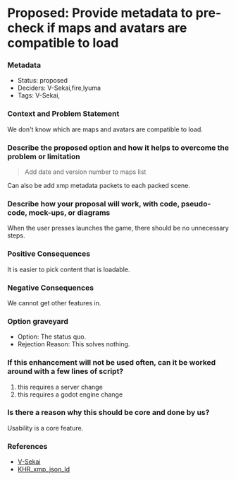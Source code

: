 # Proposed: Provide metadata to pre-check if maps and avatars are compatible to load

### Metadata

- Status: proposed <!-- draft | proposed | rejected | accepted | deprecated | superseded by -->
- Deciders: V-Sekai,fire,lyuma
- Tags: V-Sekai,


### Context and Problem Statement

 We don't know which are maps and avatars are compatible to load.

### Describe the proposed option and how it helps to overcome the problem or limitation

> Add date and version number to maps list

Can also be add xmp metadata packets to each packed scene.

### Describe how your proposal will work, with code, pseudo-code, mock-ups, or diagrams

When the user presses launches the game, there should be no unnecessary steps.

### Positive Consequences

It is easier to pick content that is loadable.

### Negative Consequences

We cannot get other features in.

### Option graveyard

- Option: The status quo. <!-- List the proposed options no longer open for consideration. -->
- Rejection Reason: This solves nothing. <!-- List the reasons for the rejection: (the bad traits) -->


### If this enhancement will not be used often, can it be worked around with a few lines of script?

1. this requires a server change
2. this requires a godot engine change

### Is there a reason why this should be core and done by us?

Usability is a core feature.

### References

- [V-Sekai](https://v-sekai.org/)
- [KHR_xmp_json_ld](https://github.com/KhronosGroup/glTF/tree/main/extensions/2.0/Khronos/KHR_xmp_json_ld)